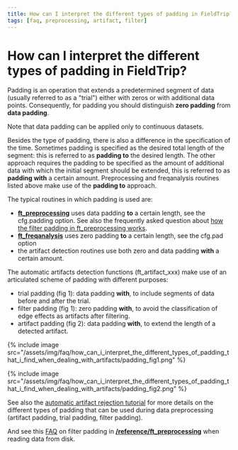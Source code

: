 ```yaml
---
title: How can I interpret the different types of padding in FieldTrip?
tags: [faq, preprocessing, artifact, filter]
---
```


# How can I interpret the different types of padding in FieldTrip?

Padding is an operation that extends a predetermined segment of data (usually referred to as a "trial") either with zeros or with additional data points. Consequently, for padding you should distinguish **zero padding** from **data padding**.

Note that data padding can be applied only to continuous datasets.

Besides the type of padding, there is also a difference in the specification of the time. Sometimes padding is specified as the desired total length of the segment: this is referred to as **padding to** the desired length.  The other approach requires the padding to be specified as the amount of additional data with which the initial segment should be extended, this is referred to as **padding with** a certain amount. Preprocessing and freqanalysis routines listed above make use of the **padding to** approach.

The typical routines in which padding is used are:

*  **[ft_preprocessing](/reference/ft_preprocessing)** uses data padding **to** a certain length, see the cfg.padding option. See also the frequently asked question about [how the filter padding in ft_preprocessing works](/faq/how_does_the_filter_padding_in_preprocessing_work).
*  **[ft_freqanalysis](/reference/ft_freqanalysis)** uses zero padding **to** a certain length, see the cfg.pad option
*  the artifact detection routines use both zero and data padding **with** a certain amount.

The automatic artifacts detection functions (ft_artifact_xxx) make use of an articulated scheme of padding with different purposes:

*  trial padding (fig 1): data padding **with**, to include segments of data before and after the trial.
*  filter padding (fig 1): zero padding **with**, to avoid the classification of edge effects as artifacts after filtering.
*  artifact padding (fig 2): data padding **with**, to extend the length of a detected artifact.

{% include image src="/assets/img/faq/how_can_i_interpret_the_different_types_of_padding_that_i_find_when_dealing_with_artifacts/padding_fig1.png" %}

{% include image src="/assets/img/faq/how_can_i_interpret_the_different_types_of_padding_that_i_find_when_dealing_with_artifacts/padding_fig2.png" %}

See also the [automatic artifact rejection tutorial](http://fieldtrip.fcdonders.nl/tutorial/automatic_artifact_rejection) for more details on the different types of padding that can be used during data preprocessing (artifact padding, trial padding, filter padding).

And see this [FAQ](/faq/how_does_the_filter_padding_in_preprocessing_work) on filter padding in **[/reference/ft_preprocessing](/reference/ft_preprocessing)** when reading data from disk.
